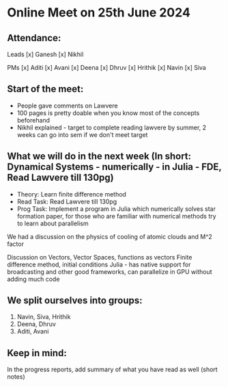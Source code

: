 # Online Meet on 25th June 2024

## Attendance:

Leads
[x] Ganesh
[x] Nikhil

PMs
[x] Aditi
[x] Avani
[x] Deena
[x] Dhruv
[x] Hrithik
[x] Navin
[x] Siva

## Start of the meet:
* People gave comments on Lawvere
* 100 pages is pretty doable when you know most of the concepts beforehand
* Nikhil explained - target to complete reading lawvere by summer, 2 weeks can go into sem if we don't meet target

## What we will do in the next week (In short: Dynamical Systems - numerically - in Julia - FDE, Read Lawvere till 130pg)
* Theory: Learn finite difference method
* Read Task: Read Lawvere till 130pg
* Prog Task: Implement a program in Julia which numerically solves star formation paper, for those who are familiar with numerical methods try to learn about parallelism 

We had a discussion on the physics of cooling of atomic clouds and M^2 factor

Discussion on Vectors, Vector Spaces, functions as vectors
Finite difference method, initial conditions
Julia - has native support for broadcasting and other good frameworks, can parallelize in GPU without adding much code

## We split ourselves into groups:
1. Navin, Siva, Hrithik
2. Deena, Dhruv
3. Aditi, Avani

## Keep in mind:
In the progress reports, add summary of what you have read as well (short notes)
